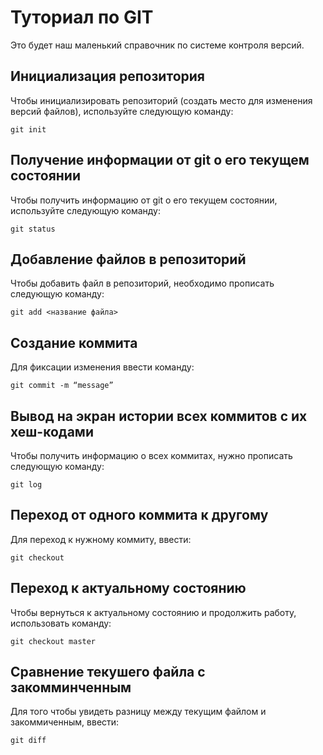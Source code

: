 # Туториал по GIT
Это будет наш маленький справочник по системе контроля версий.

## Инициализация репозитория

Чтобы инициализировать репозиторий (создать место для изменения версий файлов), используйте следующую команду:

```
git init
```
## Получение информации от git о его текущем состоянии
Чтобы получить информацию от git о его текущем состоянии, используйте следующую команду:
```
git status
```
## Добавление файлов в репозиторий
Чтобы добавить файл в репозиторий, необходимо прописать следующую команду:
```
git add <название файла>
```
## Cоздание коммита
Для фиксации изменения ввести команду:
```
git commit -m “message” 
```
## Вывод на экран истории всех коммитов с их хеш-кодами
Чтобы получить информацию о всех коммитах, нужно прописать следующую команду:
```
git log 
```
## Переход от одного коммита к другому
Для переход к нужному коммиту, ввести:
```
git checkout 
```
## Переход к актуальному состоянию
Чтобы вернуться к актуальному состоянию и продолжить работу, использовать команду:
```
git checkout master 
```
## Сравнение текушего файла с закомминченным
Для того чтобы увидеть разницу между текущим файлом и закоммиченным, ввести:
```
git diff 
```